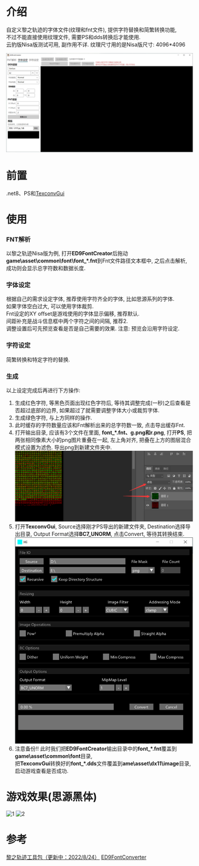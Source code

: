 # 介绍
自定义黎之轨迹的字体文件(纹理和fnt文件), 提供字符替换和简繁转换功能,  
不过不能直接使用纹理文件, 需要PS和dds转换后才能使用.  
云豹版Nisa版测试可用, 副作用不详. 纹理尺寸用的是Nisa版尺寸: 4096*4096  

![main](Screenshots/main.png) 
# 前置
 .net8、PS和[TexconvGui](https://github.com/bj-rn/texconvgui)
# 使用
### FNT解析
以黎之轨迹Nisa版为例, 打开**ED9FontCreator**后拖动**game\asset\common\font\font_\*.fnt**到Fnt文件路径文本框中, 之后点击解析, 成功则会显示总字符数和数据长度.
### 字体设定
根据自己的需求设定字体, 推荐使用字符齐全的字体, 比如思源系列的字体.  
如果字体空白过大, 可以使用字体裁剪.  
Fnt设定的XY offset是游戏使用的字体显示偏移, 推荐默认.  
间距补充是战斗信息框中两个字符之间的间隔, 推荐2.  
调整设置后可先预览查看是否是自己需要的效果. 注意: 预览会沿用字符设定.  
### 字符设定
简繁转换和特定字符的替换.
### 生成
以上设定完成后再进行下方操作:  
1. 生成红色字符, 等黑色页面出现红色字符后, 等待其调整完成(一秒)之后查看是否超过底部的边界, 如果超过了就需要调整字体大小或裁剪字体.   
2. 生成绿色字符, 与上方同样的操作.  
3. 此时缓存的字符数量应该和Fnt解析出来的总字符数一致, 点击导出缓存Fnt.  
4. 打开输出目录, 应该有3个文件在里面, **font_\*.fnt、g.png和r.png**,
打开**PS**, 把两张相同像素大小的png图片重叠在一起, 左上角对齐, 把叠在上方的图层混合模式设置为滤色.
导出png到新建文件夹中.
![ps](Screenshots/ps.png) 
5. 打开**TexconvGui**, Source选择刚才PS导出的新建文件夹, Destination选择导出目录, Output Format选择**BC7_UNORM**, 点击Convert, 等待其转换结束.  
![TexConvGui](Screenshots/TexConvGui.png) 
6. 注意备份!! 此时我们把**ED9FontCreator**输出目录中的**font_\*.fnt**覆盖到**game\\asset\common\font**目录,  
把**TexconvGui**转换好的**font_\*.dds**文件覆盖到**ame\asset\dx11\image**目录, 启动游戏查看是否成功.
# 游戏效果(思源黑体)
![1](Screenshots/1.png) 
![2](Screenshots/2.png) 
# 参考
[黎之轨迹工具包（更新中：2022/8/24）](https://bbs.3dmgame.com/forum.php?mod=viewthread&tid=6321673&page=1&extra=#pid301960392)
[ED9FontConverter](https://github.com/TwnKey/ED9FontConverter)
